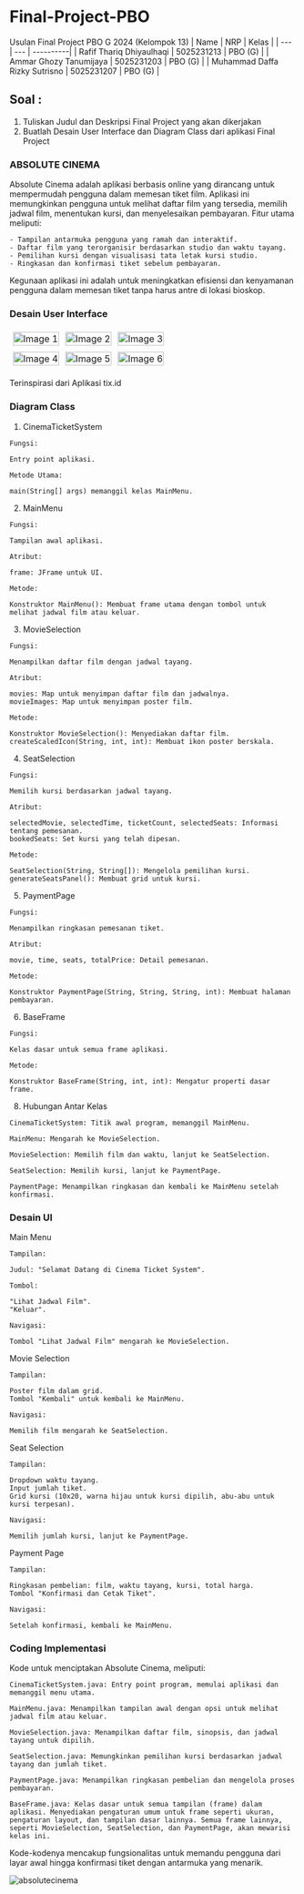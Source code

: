 # Final-Project-PBO

Usulan Final Project PBO G 2024 (Kelompok 13)
| Name | NRP | Kelas |
| --- | --- | ----------|
| Rafif Thariq Dhiyaulhaqi | 5025231213 | PBO (G) |
| Ammar Ghozy Tanumijaya | 5025231203 | PBO (G) |
| Muhammad Daffa Rizky Sutrisno | 5025231207 | PBO (G) |

## Soal :
1. Tuliskan Judul dan Deskripsi Final Project yang akan dikerjakan
2. Buatlah Desain User Interface dan Diagram Class dari aplikasi Final Project

### ABSOLUTE CINEMA

Absolute Cinema adalah aplikasi berbasis online yang dirancang untuk mempermudah pengguna dalam memesan tiket film. Aplikasi ini memungkinkan pengguna untuk melihat daftar film yang tersedia, memilih jadwal film, menentukan kursi, dan menyelesaikan pembayaran. Fitur utama meliputi:

```
- Tampilan antarmuka pengguna yang ramah dan interaktif.
- Daftar film yang terorganisir berdasarkan studio dan waktu tayang.
- Pemilihan kursi dengan visualisasi tata letak kursi studio.
- Ringkasan dan konfirmasi tiket sebelum pembayaran.
```

Kegunaan aplikasi ini adalah untuk meningkatkan efisiensi dan kenyamanan pengguna dalam memesan tiket tanpa harus antre di lokasi bioskop.

### Desain User Interface

<table style="border-collapse: collapse; width: 100%; max-width: 800px; table-layout: fixed;">
    <tr>
        <td style="border: 1px solid transparent; padding: 5px; text-align: center;">
            <img src="https://github.com/user-attachments/assets/5bc2560d-3259-4cad-a524-ac475f81ff54" alt="Image 1" style="width: 100%; height: auto;">
        </td>
        <td style="border: 1px solid transparent; padding: 5px; text-align: center;">
            <img src="https://github.com/user-attachments/assets/73c4c80a-725a-4b09-a9ec-ce0b84b3fa25" alt="Image 2" style="width: 100%; height: auto;">
        </td>
        <td style="border: 1px solid transparent; padding: 5px; text-align: center;">
            <img src="https://github.com/user-attachments/assets/73ba445b-1e1d-4e24-b355-a26da6cdd5b1" alt="Image 3" style="width: 100%; height: auto;">
        </td>
    </tr>
    <tr>
        <td style="border: 1px solid transparent; padding: 5px; text-align: center;">
            <img src="https://github.com/user-attachments/assets/9e91ab0b-8ca8-49b9-9a8f-eb55782dead4" alt="Image 4" style="width: 100%; height: auto;">
        </td>
        <td style="border: 1px solid transparent; padding: 5px; text-align: center;">
            <img src="https://github.com/user-attachments/assets/ab5d4dee-ef86-4b2d-86f7-d61de2939fc2" alt="Image 5" style="width: 100%; height: auto;">
        </td>
        <td style="border: 1px solid transparent; padding: 5px; text-align: center;">
            <img src="https://github.com/user-attachments/assets/7fbba838-f013-49ba-b132-db211eb3459c" alt="Image 6" style="width: 100%; height: auto;">
        </td>
    </tr>
</table>

Terinspirasi dari Aplikasi tix.id

### Diagram Class

1. CinemaTicketSystem

```
Fungsi:

Entry point aplikasi.

Metode Utama:

main(String[] args) memanggil kelas MainMenu.
```

2. MainMenu

```
Fungsi:

Tampilan awal aplikasi.

Atribut:

frame: JFrame untuk UI.

Metode:

Konstruktor MainMenu(): Membuat frame utama dengan tombol untuk melihat jadwal film atau keluar.
```

3. MovieSelection

```
Fungsi:

Menampilkan daftar film dengan jadwal tayang.

Atribut:

movies: Map untuk menyimpan daftar film dan jadwalnya.
movieImages: Map untuk menyimpan poster film.

Metode:

Konstruktor MovieSelection(): Menyediakan daftar film.
createScaledIcon(String, int, int): Membuat ikon poster berskala.
```

4. SeatSelection

```
Fungsi:

Memilih kursi berdasarkan jadwal tayang.

Atribut:

selectedMovie, selectedTime, ticketCount, selectedSeats: Informasi tentang pemesanan.
bookedSeats: Set kursi yang telah dipesan.

Metode:

SeatSelection(String, String[]): Mengelola pemilihan kursi.
generateSeatsPanel(): Membuat grid untuk kursi.
```

5. PaymentPage

```
Fungsi:

Menampilkan ringkasan pemesanan tiket.

Atribut:

movie, time, seats, totalPrice: Detail pemesanan.

Metode:

Konstruktor PaymentPage(String, String, String, int): Membuat halaman pembayaran.
```

6. BaseFrame

```
Fungsi:

Kelas dasar untuk semua frame aplikasi.

Metode:

Konstruktor BaseFrame(String, int, int): Mengatur properti dasar frame.
```

8. Hubungan Antar Kelas

```
CinemaTicketSystem: Titik awal program, memanggil MainMenu.

MainMenu: Mengarah ke MovieSelection.

MovieSelection: Memilih film dan waktu, lanjut ke SeatSelection.

SeatSelection: Memilih kursi, lanjut ke PaymentPage.

PaymentPage: Menampilkan ringkasan dan kembali ke MainMenu setelah konfirmasi.
```

### Desain UI

Main Menu
```
Tampilan:

Judul: "Selamat Datang di Cinema Ticket System".

Tombol:

"Lihat Jadwal Film".
"Keluar".

Navigasi:

Tombol "Lihat Jadwal Film" mengarah ke MovieSelection.
```

Movie Selection
```
Tampilan:

Poster film dalam grid.
Tombol "Kembali" untuk kembali ke MainMenu.

Navigasi:

Memilih film mengarah ke SeatSelection.
```

Seat Selection
```
Tampilan:

Dropdown waktu tayang.
Input jumlah tiket.
Grid kursi (10x20, warna hijau untuk kursi dipilih, abu-abu untuk kursi terpesan).

Navigasi:

Memilih jumlah kursi, lanjut ke PaymentPage.
```

Payment Page
```
Tampilan:

Ringkasan pembelian: film, waktu tayang, kursi, total harga.
Tombol "Konfirmasi dan Cetak Tiket".

Navigasi:

Setelah konfirmasi, kembali ke MainMenu.
```

### Coding Implementasi
Kode untuk menciptakan Absolute Cinema, meliputi:

```
CinemaTicketSystem.java: Entry point program, memulai aplikasi dan memanggil menu utama.

MainMenu.java: Menampilkan tampilan awal dengan opsi untuk melihat jadwal film atau keluar.

MovieSelection.java: Menampilkan daftar film, sinopsis, dan jadwal tayang untuk dipilih.

SeatSelection.java: Memungkinkan pemilihan kursi berdasarkan jadwal tayang dan jumlah tiket.

PaymentPage.java: Menampilkan ringkasan pembelian dan mengelola proses pembayaran.

BaseFrame.java: Kelas dasar untuk semua tampilan (frame) dalam aplikasi. Menyediakan pengaturan umum untuk frame seperti ukuran, pengaturan layout, dan tampilan dasar lainnya. Semua frame lainnya, seperti MovieSelection, SeatSelection, dan PaymentPage, akan mewarisi kelas ini.
```

Kode-kodenya mencakup fungsionalitas untuk memandu pengguna dari layar awal hingga konfirmasi tiket dengan antarmuka yang menarik.

![absolutecinema](https://github.com/user-attachments/assets/207dd647-3921-4522-b8f1-edb5e2eeb913)

